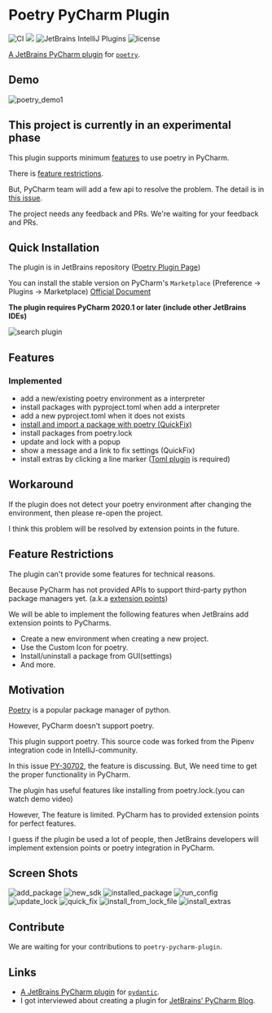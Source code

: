 # Poetry PyCharm Plugin
![CI](https://github.com/koxudaxi/poetry-pycharm-plugin/workflows/CI/badge.svg)
[![](https://img.shields.io/jetbrains/plugin/v/14307)](https://plugins.jetbrains.com/plugin/14307-poetry)
![JetBrains IntelliJ Plugins](https://img.shields.io/jetbrains/plugin/r/rating/14307-poetry)
![license](https://img.shields.io/github/license/koxudaxi/poetry-pycharm-plugin.svg)

[A JetBrains PyCharm plugin](https://plugins.jetbrains.com/plugin/14307-poetry) for [`poetry`](https://python-poetry.org/).

## Demo
![poetry_demo1](https://raw.githubusercontent.com/koxudaxi/poetry-pycharm-plugin/master/docs/poetry_demo1.gif)


## This project is currently in an experimental phase
This plugin supports minimum [features](#features) to use poetry in PyCharm.

There is [feature restrictions](#feature-restrictions).

But, PyCharm team will add a few api to resolve the problem. The detail is in [this issue](https://github.com/koxudaxi/poetry-pycharm-plugin/issues/58).

The project needs any feedback and PRs. We're waiting for your feedback and PRs.

## Quick Installation

The plugin is in JetBrains repository ([Poetry Plugin Page](https://plugins.jetbrains.com/plugin/14307-poetry))

You can install the stable version on PyCharm's `Marketplace` (Preference -> Plugins -> Marketplace) [Official Document](https://www.jetbrains.com/help/idea/managing-plugins.html)

**The plugin requires PyCharm 2020.1 or later (include other JetBrains IDEs)**

![search plugin](https://raw.githubusercontent.com/koxudaxi/poetry-pycharm-plugin/master/docs/search_plugin.png)

##  Features
### Implemented
- add a new/existing poetry environment as a interpreter 
- install packages with pyproject.toml when add a interpreter
- add a new pyproject.toml when it does not exists
- [install and import a package with poetry (QuickFix)](#screen-shots)
- install packages from poetry.lock
- update and lock with a popup
- show a message and a link to fix settings (QuickFix)
- install extras by clicking a line marker ([Toml plugin](https://plugins.jetbrains.com/plugin/8195-toml) is required)


## Workaround
If the plugin does not detect your poetry environment after changing the environment, then please re-open the project.

I think this problem will be resolved by extension points in the future. 

## Feature Restrictions  
The plugin can't provide some features for technical reasons.

Because PyCharm has not provided APIs to support third-party python package managers yet. (a.k.a [extension points](https://www.jetbrains.org/intellij/sdk/docs/basics/plugin_structure/plugin_extensions.html)) 

We will be able to implement the following features when JetBrains add extension points to PyCharms.

- Create a new environment when creating a new project.
- Use the Custom Icon for poetry.
- Install/uninstall a package from GUI(settings)
- And more.

## Motivation
[Poetry](https://github.com/python-poetry/poetry) is a popular package manager of python.

However, PyCharm doesn't support poetry.

This plugin support poetry. This source code was forked from the Pipenv integration code in IntelliJ-community.

In this issue [PY-30702](https://youtrack.jetbrains.com/issue/PY-30702), the feature is discussing. But, We need time to get the proper functionality in PyCharm.

The plugin has useful features like installing from poetry.lock.(you can watch demo video)

However, The feature is limited. PyCharm has to provided extension points for perfect features.

I guess if the plugin be used a lot of people, then JetBrains developers will implement extension points or poetry integration in PyCharm. 

## Screen Shots
![add_package](https://raw.githubusercontent.com/koxudaxi/poetry-pycharm-plugin/master/docs/add_package.gif)
![new_sdk](https://raw.githubusercontent.com/koxudaxi/poetry-pycharm-plugin/master/docs/new_sdk.png)
![installed_package](https://raw.githubusercontent.com/koxudaxi/poetry-pycharm-plugin/master/docs/installed_package.png)
![run_config](https://raw.githubusercontent.com/koxudaxi/poetry-pycharm-plugin/master/docs/run_config.png)
![update_lock](https://raw.githubusercontent.com/koxudaxi/poetry-pycharm-plugin/master/docs/update_lock.png)
![quick_fix](https://raw.githubusercontent.com/koxudaxi/poetry-pycharm-plugin/master/docs/quick_fix.png)
![install_from_lock_file](https://raw.githubusercontent.com/koxudaxi/poetry-pycharm-plugin/master/docs/install_from_lock_file.png)
![install_extras](https://raw.githubusercontent.com/koxudaxi/poetry-pycharm-plugin/master/docs/extras.png)


## Contribute
We are waiting for your contributions to `poetry-pycharm-plugin`.


## Links
- [A JetBrains PyCharm plugin](https://plugins.jetbrains.com/plugin/12861-pydantic) for [`pydantic`](https://github.com/samuelcolvin/pydantic).
- I got interviewed about creating a plugin for [JetBrains' PyCharm Blog](https://blog.jetbrains.com/pycharm/2020/04/interview-koudai-aono-author-of-pydantic-plugin-for-pycharm/).

